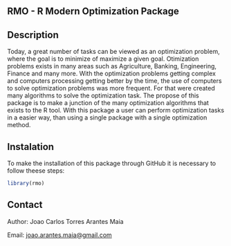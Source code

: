 ## RMO - R Modern Optimization Package

## Description

Today, a great number of tasks can be viewed as an optimization problem, where the goal is to minimize of maximize a given goal. Otimization problems exists in many areas such as Agriculture, Banking, Engineering, Finance and many more. With the optimization problems getting complex and computers processing getting better by the time, the use of computers to solve optimization problems was more frequent. For that were created many algorithms to solve the optimization task. The propose of this package is to make a junction of the many optimization algorithms that exists to the R tool. With this package a user can perform optimization tasks in a easier way, than using a single package with a single optimization method.

## Instalation

To make the installation of this package through GitHub it is necessary to follow theese steps:

```r
library(rmo)
```

## Contact 

Author: Joao Carlos Torres Arantes Maia

Email: joao.arantes.maia@gmail.com
